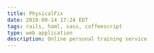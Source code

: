 ```yaml
---
title: PhysicalFix
date: 2010-09-14 17:24 EDT
tags: rails, haml, sass, coffeescript
type: web application
description: Online personal training service
---
```


